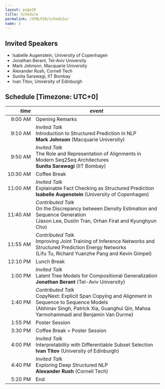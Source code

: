 ```yaml
---
layout: page20
title: Schedule
permalink: /SPNLP20/schedule/
name: 3
---
```


## Invited Speakers
* Isabelle Augenstein, University of Copenhagen
* Jonathan Berant, Tel-Aviv University
* Mark Johnson, Macquarie University
* Alexander Rush, Cornell Tech
* Sunita Sarawagi, IIT Bombay
* Ivan Titov, University of Edinburgh

## Schedule [Timezone: UTC+0]

<div class="scheduletable" markdown="block">

|_time_| _event_|
|-----:|-------|
|  9:00&nbsp;AM | Opening Remarks |
|  9:10&nbsp;AM | _Invited Talk_<br/>Introduction to Structured Prediction in NLP<br/>**Mark Johnson** (Macquarie University) |
|  9:50&nbsp;AM | _Invited Talk_<br/>The Role and Representation of Alignments in Modern Seq2Seq Architectures<br/>**Sunita Sarawagi** (IIT Bombay) |
| 10:30&nbsp;AM | Coffee Break |
| 11:00&nbsp;AM | _Invited Talk_<br/>Explainable Fact Checking as Structured Prediction<br/>**Isabelle Augenstein** (University of Copenhagen) |
| 11:40&nbsp;AM | _Contributed Talk_<br/>On the Discrepancy between Density Estimation and Sequence Generation<br/>(Jason Lee, Dustin Tran, Orhan Firat and Kyunghyun Cho) |
| 11:55&nbsp;AM | _Contributed Talk_<br/>Improving Joint Training of Inference Networks and Structured Prediction Energy Networks<br/>(Lifu Tu, Richard Yuanzhe Pang and Kevin Gimpel) |
| 12:10&nbsp;PM | Lunch Break |
|  1:00&nbsp;PM | _Invited Talk_<br/>Latent Tree Models for Compositional Generalization<br/>**Jonathan Berant** (Tel-Aviv University) |
|  1:40&nbsp;PM | _Contributed Talk_<br/>CopyNext: Explicit Span Copying and Alignment in Sequence to Sequence Models<br/>(Abhinav Singh, Patrick Xia, Guanghui Qin, Mahsa Yarmohammadi and Benjamin Van Durme) |
|  1:55&nbsp;PM | Poster Session |
|  3:30&nbsp;PM | Coffee Break + Poster Session |
|  4:00&nbsp;PM | _Invited Talk_<br/>Interpretability with Differentiable Subset Selection<br/>**Ivan Titov** (University of Edinburgh)  |
|  4:40&nbsp;PM | _Invited Talk_<br/>Exploring Deep Structured NLP<br/>**Alexander Rush** (Cornell Tech) |
|  5:20&nbsp;PM | End  |

</div>
